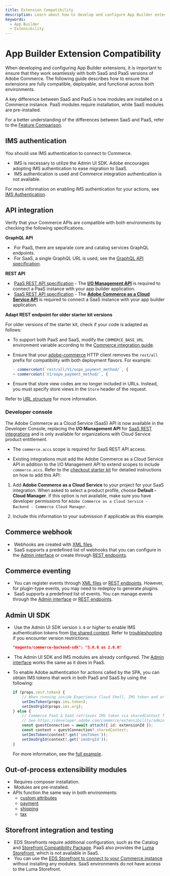 ```yaml
---
title: Extension Compatibility
description: Learn about how to develop and configure App Builder extensions to work seamlessly with both SaaS and PaaS versions of Adobe Commerce.
keywords:
  - App Builder
  - Extensibility
---
```


# App Builder Extension Compatibility

When developing and configuring App Builder extensions, it is important to ensure that they work seamlessly with both SaaS and PaaS versions of Adobe Commerce. The following guide describes how to ensure that extensions are fully compatible, deployable, and functional across both environments.

A key difference between SaaS and PaaS is how modules are installed on a Commerce instance. PaaS modules require installation, while SaaS modules are pre-installed.

For a better understanding of the differences between SaaS and PaaS, refer to the [Feature Comparison](https://experienceleague.adobe.com/en/docs/commerce/cloud-service/feature-comparison).

## IMS authentication

You should use IMS authentication to connect to Commerce.

- &#8203;<Edition name="paas" /> IMS is necessary to utilize the Admin UI SDK. Adobe encourages adopting IMS authentication to ease migration to SaaS.
- &#8203;<Edition name="saas" /> IMS authentication is used and Commerce integration authentication is not available.

For more information on enabling IMS authentication for your actions, see [IMS Authentication](../starter-kit/checkout/connect.md#adobe-identity-management-service-ims).

## API integration

Verify that your Commerce APIs are compatible with both environments by checking the following specifications.

**GraphQL API**

- &#8203;<Edition name="paas" /> For PaaS, there are separate core and catalog services GraphQL endpoints.
- &#8203;<Edition name="saas" /> For SaaS, a single GraphQL URL is used, see the [GraphQL API specification](https://developer.adobe.com/commerce/services/reference/cloud/graphql/).

**REST API**

- &#8203;<Edition name="paas" /> [PaaS REST API specification](https://developer.adobe.com/commerce/webapi/rest/quick-reference/) - The [**I/O Management API**](#developer-console) is required to connect a PaaS instance with your app builder application.
- &#8203;<Edition name="saas" /> [SaaS REST API specification](https://developer.adobe.com/commerce/services/reference/cloud/rest/) - The [**Adobe Commerce as a Cloud Service API**](#developer-console) is required to connect a SaaS instance with your app builder application.

**Adapt REST endpoint for older starter kit versions**

For older versions of the starter kit, check if your code is adapted as follows:

- To support both PaaS and SaaS, modify the `COMMERCE_BASE_URL` environment variable according to the [Commerce integration guide](https://developer.adobe.com/commerce/extensibility/starter-kit/checkout/connect/).
- Ensure that your [adobe-commerce](https://github.com/adobe/commerce-checkout-starter-kit/blob/main/lib/adobe-commerce.js) HTTP client removes the `rest/all` prefix for compatibility with both deployment flavors. For example:

    ```javascript
    - commerceGot(`rest/all/V1/oope_payment_method/`, {
    + commerceGot(`V1/oope_payment_method/`, {
    ```

- Ensure that store view codes are no longer included in URLs. Instead, you must specify store views in the `Store` header of the request.

<InlineAlert variant="info" slots="text" />

Refer to [URL structure](https://developer.adobe.com/commerce/webapi/rest/#url-structure-1) for more information.

### Developer console

The Adobe Commerce as a Cloud Service (SaaS) API is now available in the Developer Console, replacing the **I/O Management API** for [SaaS REST integrations](https://developer.adobe.com/commerce/webapi/rest/authentication/user/#implementation-steps) and is only available for organizations with Cloud Service product entitlement.

- The `commerce.accs` scope is required for SaaS REST API access.

- Existing integrations must add the Adobe Commerce as a Cloud Service API in addition to the I/O Management API to extend scopes to include `commerce.accs`. Refer to the [checkout starter kit](../starter-kit/integration/create-integration.md#onboarding) for detailed instructions on how to add this API:

1. Add **Adobe Commerce as a Cloud Service** to your project for your SaaS integration. When asked to select a product profile, choose **Default - Cloud Manager**. If this option is not available, make sure you have developer permissions for `Adobe Commerce as a Cloud Service - Backend - Commerce Cloud Manager`.

1. Include this information to your submission if applicable as this example.

## Commerce webhook

- &#8203;<Edition name="paas" /> Webhooks are created with [XML files](../webhooks/create-webhooks.md).
- &#8203;<Edition name="saas" /> SaaS supports a predefined list of webhooks that you can configure in the [Admin interface](../webhooks/create-webhooks.md#define-webhook-properties) or create through [REST endpoints](../webhooks/api.md).

## Commerce eventing

- &#8203;<Edition name="paas" /> You can register events through [XML files](../events/module-development.md#register-events) or [REST endpoints](../events/api.md). However, for plugin-type events, you may need to redeploy to generate plugins.
- &#8203;<Edition name="saas" /> SaaS supports a predefined list of events. You can manage events through the [Admin interface](../events/create-events.md) or [REST endpoints](../events/api.md).

## Admin UI SDK

- &#8203;<Edition name="paas" /> Use the Admin UI SDK version `3.0` or higher to enable IMS authentication tokens from [the shared context](../admin-ui-sdk/extension-points/index.md#shared-contexts). Refer to [troubleshooting](../admin-ui-sdk/troubleshooting.md#issues-upgrading-to-major-admin-ui-sdk-version) if you encounter version restrictions:

    ```json
    "magento/commerce-backend-sdk": "3.0.0 as 2.0.0"
    ```

- &#8203;<Edition name="saas" /> The Admin UI SDK and IMS modules are already configured. The [Admin interface](../admin-ui-sdk/configuration.md) works the same as it does in PaaS.
- To enable Adobe authentication for actions called by the SPA, you can obtain IMS tokens that work in both PaaS and SaaS by using the following:

    ```javascript
    if (props.ims?.token) {
        // When running inside Experience Cloud Shell, IMS token and orgId can be accessed via props.ims.
        setImsToken(props.ims.token);
        setImsOrgId(props.ims.org);
    } else {
        // Commerce PaaS & SaaS retrieves IMS token via sharedContext from Admin UI SDK v3.0+
        // See https://developer.adobe.com/commerce/extensibility/admin-ui-sdk/extension-points/#shared-contexts
        const guestConnection = await attach({ id: extensionId });
        const context = guestConnection?.sharedContext;
        setImsToken(context?.get('imsToken'));
        setImsOrgId(context?.get('imsOrgId'));
    }
    ```

    For more information, see the [full example](https://github.com/adobe/commerce-checkout-starter-kit/blob/main/commerce-backend-ui-1/web-src/src/components/MainPage.js).

## Out-of-process extensibility modules

- &#8203;<Edition name="paas" /> Requires composer installation.
- &#8203;<Edition name="saas" /> Modules are pre-installed.
- APIs function the same way in both environments:
  - [custom attributes](https://developer.adobe.com/commerce/services/cloud/guides/custom-attributes/)
  - [payment](../starter-kit/checkout/payment-reference.md)
  - [shipping](../starter-kit/checkout/shipping-reference.md)
  - [tax](../starter-kit/checkout/tax-reference.md)

## Storefront integration and testing

- &#8203;<Edition name="paas" /> EDS Storefronts require additional configuration, such as the Catalog and [Storefront Compatibility Package](https://experienceleague.adobe.com/developer/commerce/storefront/setup/configuration/storefront-compatibility/install/). PaaS also provides the [Luma Storefront](https://experienceleague.adobe.com/docs/commerce/frontend/guide/storefront/luma.html), which is not available in SaaS.
- &#8203;<Edition name="saas" /> You can use the [EDS Storefront to connect to your Commerce instance](https://experienceleague.adobe.com/en/docs/commerce/cloud-service/storefront) without installing any modules. SaaS environments do not have access to the Luma Storefront.
